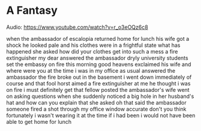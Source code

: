 # A Fantasy

Audio: https://www.youtube.com/watch?v=r_o3eOQz6c8

when the ambassador of escalopia
returned home for lunch
his wife got a shock
he looked pale
and his clothes were in a frightful
state
what has happened she asked
how did your clothes get into such a
mess
a fire extinguisher my dear
answered the ambassador dryly
university students set the embassy on
fire this morning
good
heavens
exclaimed his wife
and where were you at the time
i was in my office as usual
answered the ambassador
the fire broke out in the basement
i went down immediately of course
and that fool horst
aimed a fire extinguisher at me
he thought i was on fire
i must definitely get that fellow posted
the ambassador's wife went on asking
questions
when she suddenly noticed a big hole in
her husband's hat
and how can you explain that
she asked
oh that
said the ambassador
someone fired a shot through my office
window
accurate don't you think
fortunately i wasn't wearing it at the
time
if i had been
i would not have been able to get home
for lunch